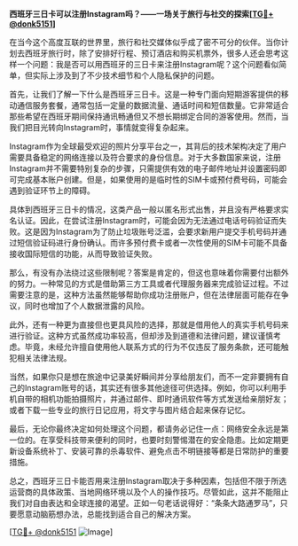 **西班牙三日卡可以注册Instagram吗？——一场关于旅行与社交的探索[[TG💪+ @donk5151](https://t.me/s/donk5151)]**

在当今这个高度互联的世界里，旅行和社交媒体似乎成了密不可分的伙伴。当你计划去西班牙旅行时，除了安排好行程、预订酒店和购买机票外，很多人还会思考这样一个问题：我是否可以用西班牙的三日卡来注册Instagram呢？这个问题看似简单，但实际上涉及到了不少技术细节和个人隐私保护的问题。

首先，让我们了解一下什么是西班牙三日卡。这是一种专门面向短期游客提供的移动通信服务套餐，通常包括一定量的数据流量、通话时间和短信数量。它非常适合那些希望在西班牙期间保持通讯畅通但又不想长期绑定合同的游客使用。然而，当我们把目光转向Instagram时，事情就变得复杂起来。

Instagram作为全球最受欢迎的照片分享平台之一，其背后的技术架构决定了用户需要具备稳定的网络连接以及符合要求的身份信息。对于大多数国家来说，注册Instagram并不需要特别复杂的步骤，只需提供有效的电子邮件地址并设置密码即可完成基本账户创建。但是，如果使用的是临时性的SIM卡或预付费号码，可能会遇到验证环节上的障碍。

具体到西班牙三日卡的情况，这类产品一般以匿名形式出售，并且没有严格要求实名认证。因此，在尝试注册Instagram时，可能会因为无法通过电话号码验证而失败。这是因为Instagram为了防止垃圾账号泛滥，会要求新用户提交手机号码并通过短信验证码进行身份确认。而许多预付费卡或者一次性使用的SIM卡可能不具备接收国际短信的功能，从而导致验证失败。

那么，有没有办法绕过这些限制呢？答案是肯定的，但这也意味着你需要付出额外的努力。一种常见的方式是借助第三方工具或者代理服务器来完成验证过程。不过需要注意的是，这种方法虽然能够帮助你成功注册账户，但在法律层面可能存在争议，同时也增加了个人数据泄露的风险。

此外，还有一种更为直接但也更具风险的选择，那就是借用他人的真实手机号码来进行验证。这种方式虽然成功率较高，但却涉及到道德和法律问题，建议谨慎考虑。毕竟，未经允许擅自使用他人联系方式的行为不仅违反了服务条款，还可能触犯相关法律法规。

当然，如果你只是想在旅途中记录美好瞬间并分享给朋友们，而不一定非要拥有自己的Instagram账号的话，其实还有很多其他途径可供选择。例如，你可以利用手机自带的相机功能拍摄照片，并通过邮件、即时通讯软件等方式发送给亲朋好友；或者下载一些专业的旅行日记应用，将文字与图片结合起来保存记忆。

最后，无论你最终决定如何处理这个问题，都请务必记住一点：网络安全永远是第一位的。在享受科技带来便利的同时，也要时刻警惕潜在的安全隐患。比如定期更新设备系统补丁、安装可靠的杀毒软件、避免点击不明链接等都是日常防护的重要措施。

总之，西班牙三日卡能否用来注册Instagram取决于多种因素，包括但不限于所选运营商的具体政策、当地网络环境以及个人的操作技巧。尽管如此，这并不能阻止我们对自由表达和全球连接的渴望。正如一句老话说得好：“条条大路通罗马”，只要愿意动脑筋想办法，总能找到适合自己的解决方案。

[[TG💪+ @donk5151](https://t.me/s/donk5151) ![Image](https://i.postimg.cc/rwNCRYN7/Snipaste-2025-04-30-17-27-05.png)]